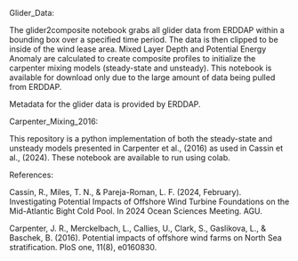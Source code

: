 Glider_Data:

The glider2composite notebook grabs all glider data from ERDDAP within a bounding box over a specified time period. The data is then clipped to be inside of the wind lease area. Mixed Layer Depth and Potential Energy Anomaly are calculated to create composite profiles to initialize the carpenter mixing models (steady-state and unsteady). This notebook is available for download only due to the large amount of data being pulled from ERDDAP. 

Metadata for the glider data is provided by ERDDAP.

Carpenter_Mixing_2016:

This repository is a python implementation of both the steady-state and unsteady models presented in Carpenter et al., (2016) as used in Cassin et al., (2024). These notebook are available to run using colab.


References:

Cassin, R., Miles, T. N., & Pareja-Roman, L. F. (2024, February). Investigating Potential Impacts of Offshore Wind Turbine Foundations on the Mid-Atlantic Bight Cold Pool. In 2024 Ocean Sciences Meeting. AGU.

Carpenter, J. R., Merckelbach, L., Callies, U., Clark, S., Gaslikova, L., & Baschek, B. (2016). Potential impacts of offshore wind farms on North Sea stratification. PloS one, 11(8), e0160830.
